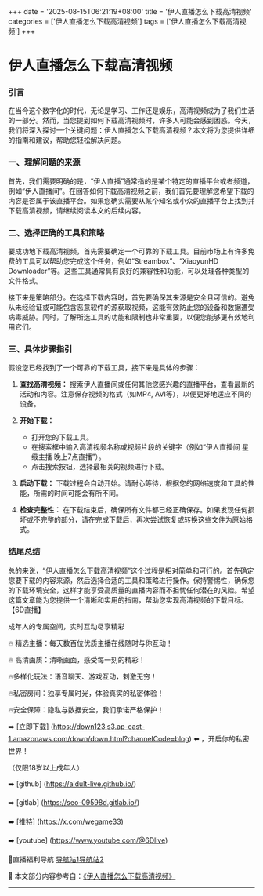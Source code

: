 +++
date = '2025-08-15T06:21:19+08:00'
title = '伊人直播怎么下载高清视频'
categories = ['伊人直播怎么下载高清视频']
tags = ['伊人直播怎么下载高清视频']
+++

# 伊人直播怎么下载高清视频

### 引言

在当今这个数字化的时代，无论是学习、工作还是娱乐，高清视频成为了我们生活的一部分。然而，当您提到如何下载高清视频时，许多人可能会感到困惑。今天，我们将深入探讨一个关键问题：伊人直播怎么下载高清视频？本文将为您提供详细的指南和建议，帮助您轻松解决问题。

### 一、理解问题的来源

首先，我们需要明确的是，“伊人直播”通常指的是某个特定的直播平台或者频道，例如“伊人直播间”。在回答如何下载高清视频之前，我们首先要理解您希望下载的内容是否属于该直播平台。如果您确实需要从某个知名或小众的直播平台上找到并下载高清视频，请继续阅读本文的后续内容。

### 二、选择正确的工具和策略

要成功地下载高清视频，首先需要确定一个可靠的下载工具。目前市场上有许多免费的工具可以帮助您完成这个任务，例如“Streambox”、“XiaoyunHD Downloader”等。这些工具通常具有良好的兼容性和功能，可以处理各种类型的文件格式。

接下来是策略部分。在选择下载内容时，首先要确保其来源是安全且可信的。避免从未经验证或可能包含恶意软件的源获取视频，这能有效防止您的设备和数据遭受病毒威胁。同时，了解所选工具的功能和限制也非常重要，以便您能够更有效地利用它们。

### 三、具体步骤指引

假设您已经找到了一个可靠的下载工具，接下来是具体的步骤：

1. **查找高清视频：** 搜索伊人直播间或任何其他您感兴趣的直播平台，查看最新的活动和内容。注意保存视频的格式（如MP4, AVI等），以便更好地适应不同的设备。

2. **开始下载：**
   - 打开您的下载工具。
   - 在搜索框中输入高清视频名称或视频片段的关键字（例如“伊人直播间 星级主播 晚上7点直播”）。
   - 点击搜索按钮，选择最相关的视频进行下载。

3. **启动下载：** 下载过程会自动开始。请耐心等待，根据您的网络速度和工具的性能，所需的时间可能会有所不同。

4. **检查完整性：** 在下载结束后，确保所有文件都已经正确保存。如果发现任何损坏或不完整的部分，请在完成下载后，再次尝试恢复或转换这些文件为原始格式。

### 结尾总结

总的来说，“伊人直播怎么下载高清视频”这个过程是相对简单和可行的。首先确定您要下载的内容来源，然后选择合适的工具和策略进行操作。保持警惕性，确保您的下载环境安全，这样才能享受高质量的直播内容而不担忧任何潜在的风险。希望这篇文章能为您提供一个清晰和实用的指南，帮助您实现高清视频的下载目标。
【6D直播】

 成年人的专属空间，实时互动尽享精彩

🔥 精选主播：每天数百位优质主播在线随时与你互动！

🔥 高清画质：清晰画面，感受每一刻的精彩！

🔥多样化玩法：语音聊天、游戏互动，刺激无穷！

🔥私密房间：独享专属时光，体验真实的私密体验！

🔥安全保障：隐私与数据安全，我们承诺严格保护！

➡️ [立即下载] (https://down123.s3.ap-east-1.amazonaws.com/down/down.html?channelCode=blog) ⬅️ ，开启你的私密世界！

 （仅限18岁以上成年人）

➡️ [github] (https://aldult-live.github.io/)

➡️ [gitlab] (https://seo-09598d.gitlab.io/)

➡️ [推特] (https://x.com/wegame33)

➡️ [youtube] (https://www.youtube.com/@6Dlive)

🔞直播福利导航   [导航站1](https://webstack-86085a.gitlab.io/)[导航站2](https://onlygit123-2.github.io/)

📘 本文部分内容参考自：[《伊人直播怎么下载高清视频》](https://webstack-hugo-4.pages.dev/)

---
